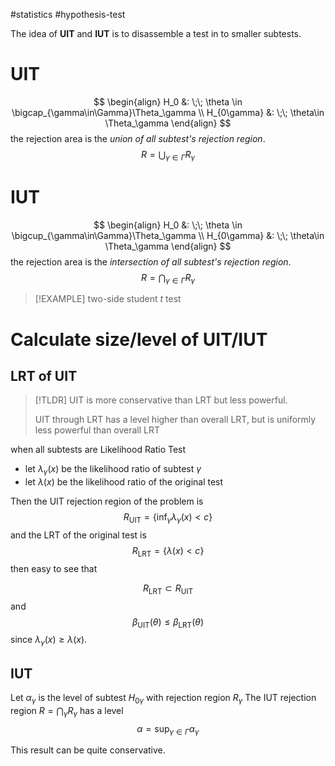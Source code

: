 #statistics #hypothesis-test  


The idea of **UIT** and **IUT** is to disassemble a test in to smaller subtests.

# UIT 


$$
\begin{align}
H_0 &: \;\; \theta \in \bigcap_{\gamma\in\Gamma}\Theta_\gamma \\
H_{0\gamma} &: \;\; \theta\in \Theta_\gamma
\end{align}
$$
the rejection area is the _union of all subtest's rejection region_.
$$
R = \bigcup_{\gamma\in\Gamma}R_\gamma
$$

# IUT
$$
\begin{align}
H_0 &: \;\; \theta \in \bigcup_{\gamma\in\Gamma}\Theta_\gamma \\
H_{0\gamma} &: \;\; \theta\in \Theta_\gamma
\end{align}
$$
the rejection area is the _intersection of all subtest's rejection region_.
$$
R = \bigcap_{\gamma\in\Gamma}R_\gamma
$$

>[!EXAMPLE]
>two-side student $t$ test


# Calculate size/level of UIT/IUT


## LRT of UIT


>[!TLDR] 
>UIT is more conservative than LRT but less powerful.
> 
>UIT through LRT has a level higher than overall LRT,  but is uniformly less powerful than overall LRT


when all subtests are Likelihood Ratio Test

- let $\lambda_\gamma(x)$ be the likelihood ratio of subtest $\gamma$ 
- let $\lambda(x)$ be the likelihood ratio of the original test

 Then the UIT  rejection region of the problem is 
 $$
 R_{\text{UIT}} = \{\inf_\gamma \lambda_\gamma(x) < c \}
$$
and the LRT of the original test is 
$$
  R_{\text{LRT}} = \{\lambda(x) < c\}
$$
then easy to see that

$$
R_{\text{LRT}} \subset  R_{\text{UIT}}
$$
and
$$
 \beta_{\text{UIT}}(\theta) \le \beta_{\text{LRT}}(\theta)
$$
since $\lambda_\gamma(x) \ge \lambda(x)$. 


## IUT

Let $\alpha_\gamma$ is the level of subtest $H_{0\gamma}$ with rejection region $R_\gamma$ 
The IUT rejection region $R = \bigcap_\gamma R_\gamma$  has a level 
$$
\alpha = \sup_{\gamma\in\Gamma}\alpha_\gamma
$$

This result can be quite conservative.



